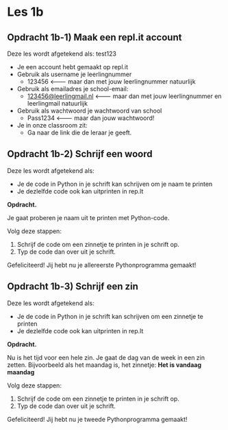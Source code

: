 # Les 1b

## Opdracht 1b-1\) Maak een repl.it account

Deze les wordt afgetekend als: test123

* Je een account hebt gemaakt op repl.it
* Gebruik als username je leerlingnummer
  * 123456 &lt;--- maar dan met jouw leerlingnummer natuurlijk
* Gebruik als emailadres je school-email:
  * 123456@leerlingmail.nl &lt;--- maar dan met jouw leerlingnummer en leerlingmail natuurlijk
* Gebruik als wachtwoord je wachtwoord van school
  * Pass1234 &lt;--- maar dan jouw wachtwoord!
* Je in onze classroom zit:
  * Ga naar de link die de leraar je geeft.

## Opdracht 1b-2\) Schrijf een woord

Deze les wordt afgetekend als:

* Je de code in Python in je schrift kan schrijven om je naam te printen
* Je dezlelfde code ook kan uitprinten in rep.lt

**Opdracht.**

Je gaat proberen je naam uit te printen met Python-code.

Volg deze stappen:

1. Schrijf de code om een zinnetje te printen in je schrift op. 
2. Typ de code dan over uit je schrift.

Gefeliciteerd! Jij hebt nu je allereerste Pythonprogramma gemaakt!

## Opdracht 1b-3\) Schrijf een zin

Deze les wordt afgetekend als:

* Je de code in Python in je schrift kan schrijven om een zinnetje te printen
* Je dezlelfde code ook kan uitprinten in rep.lt

**Opdracht.**

Nu is het tijd voor een hele zin. Je gaat de dag van de week in een zin zetten. Bijvoorbeeld als het maandag is, het zinnetje: **Het is vandaag maandag**

Volg deze stappen:

1. Schrijf de code om een zinnetje te printen in je schrift op. 
2. Typ de code dan over uit je schrift.

Gefeliciteerd! Jij hebt nu je tweede Pythonprogramma gemaakt!

